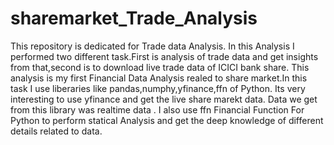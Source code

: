 # sharemarket_Trade_Analysis
This repository is dedicated for Trade data Analysis.
In this Analysis I performed two different task.First is analysis of trade data and get insights from that,second is to download live trade data of ICICI bank share.
This analysis is my first Financial Data Analysis realed to share market.In this task I use liberaries like pandas,numphy,yfinance,ffn of Python.
Its very interesting to use yfinance and get the live share marekt data. Data we get from this library was realtime data .
I also use ffn Financial Function For Python to perform statical Analysis and get the deep knowledge of different details related to data.
